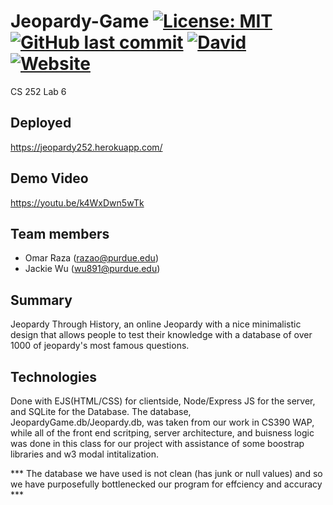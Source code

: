 Jeopardy-Game
[![License: MIT](https://img.shields.io/badge/License-MIT-yellow.svg)](https://opensource.org/licenses/MIT)
[![GitHub last commit](https://img.shields.io/github/last-commit/google/skia.svg)](https://github.com/osterhagen/Jeopardy-Game)
[![David](https://img.shields.io/david/expressjs/express.svg)](https://github.com/osterhagen/Jeopardy-Game/network/dependencies)
[![Website](https://img.shields.io/website-up-down-green-red/http/shields.io.svg?label=my-website)](https://jeopardy252.herokuapp.com/)
======
CS 252 Lab 6
## Deployed
https://jeopardy252.herokuapp.com/
## Demo Video
https://youtu.be/k4WxDwn5wTk
## Team members
* Omar Raza (razao@purdue.edu)
* Jackie Wu (wu891@purdue.edu)
## Summary
Jeopardy Through History, an online Jeopardy with a nice minimalistic design that allows people to test their knowledge with a database of over 1000 of jeopardy's most famous questions. 
## Technologies
Done with EJS(HTML/CSS) for clientside,  Node/Express JS for the server, and SQLite for the Database.
The database, JeopardyGame.db/Jeopardy.db, was taken from our work in CS390 WAP, while all of the front end scritping, server architecture, and buisness logic was done in this class for our project with assistance of some boostrap libraries and w3 modal intitalization.

*** The database we have used is not clean (has junk or null values) and so we have purposefully bottlenecked our program for effciency and accuracy ***
